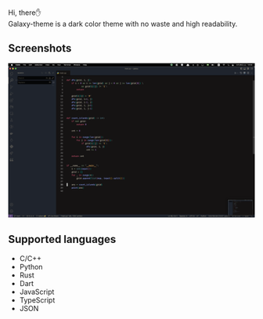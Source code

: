 Hi, there✋<br>
Galaxy-theme is a dark color theme with no waste and high readability.

## Screenshots

![python](https://raw.githubusercontent.com/kabero/galaxy-theme/main/img/python_example.png)

## Supported languages

- C/C++
- Python
- Rust
- Dart
- JavaScript
- TypeScript
- JSON
